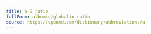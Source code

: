 ```yaml
---
title: A-G ratio
fullForm: albumin/globulin ratio
source: https://openmd.com/dictionary/abbreviations/a
---
```

